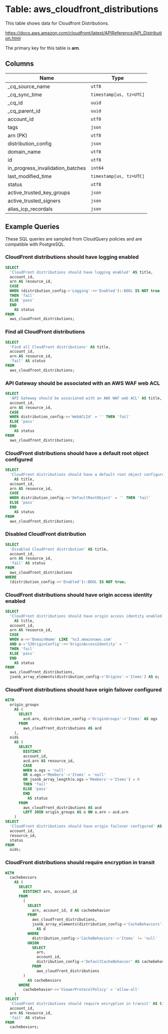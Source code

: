 # Table: aws_cloudfront_distributions

This table shows data for Cloudfront Distributions.

https://docs.aws.amazon.com/cloudfront/latest/APIReference/API_Distribution.html

The primary key for this table is **arn**.

## Columns

| Name          | Type          |
| ------------- | ------------- |
|_cq_source_name|`utf8`|
|_cq_sync_time|`timestamp[us, tz=UTC]`|
|_cq_id|`uuid`|
|_cq_parent_id|`uuid`|
|account_id|`utf8`|
|tags|`json`|
|arn (PK)|`utf8`|
|distribution_config|`json`|
|domain_name|`utf8`|
|id|`utf8`|
|in_progress_invalidation_batches|`int64`|
|last_modified_time|`timestamp[us, tz=UTC]`|
|status|`utf8`|
|active_trusted_key_groups|`json`|
|active_trusted_signers|`json`|
|alias_icp_recordals|`json`|

## Example Queries

These SQL queries are sampled from CloudQuery policies and are compatible with PostgreSQL.

### CloudFront distributions should have logging enabled

```sql
SELECT
  'CloudFront distributions should have logging enabled' AS title,
  account_id,
  arn AS resource_id,
  CASE
  WHEN (distribution_config->'Logging'->>'Enabled')::BOOL IS NOT true
  THEN 'fail'
  ELSE 'pass'
  END
    AS status
FROM
  aws_cloudfront_distributions;
```

### Find all CloudFront distributions

```sql
SELECT
  'Find all CloudFront distributions' AS title,
  account_id,
  arn AS resource_id,
  'fail' AS status
FROM
  aws_cloudfront_distributions;
```

### API Gateway should be associated with an AWS WAF web ACL

```sql
SELECT
  'API Gateway should be associated with an AWS WAF web ACL' AS title,
  account_id,
  arn AS resource_id,
  CASE
  WHEN distribution_config->>'WebACLId' = '' THEN 'fail'
  ELSE 'pass'
  END
    AS status
FROM
  aws_cloudfront_distributions;
```

### CloudFront distributions should have a default root object configured

```sql
SELECT
  'CloudFront distributions should have a default root object configured'
    AS title,
  account_id,
  arn AS resource_id,
  CASE
  WHEN distribution_config->>'DefaultRootObject' = '' THEN 'fail'
  ELSE 'pass'
  END
    AS status
FROM
  aws_cloudfront_distributions;
```

### Disabled CloudFront distribution

```sql
SELECT
  'Disabled CloudFront distribution' AS title,
  account_id,
  arn AS resource_id,
  'fail' AS status
FROM
  aws_cloudfront_distributions
WHERE
  (distribution_config->>'Enabled')::BOOL IS NOT true;
```

### CloudFront distributions should have origin access identity enabled

```sql
SELECT
  'CloudFront distributions should have origin access identity enabled'
    AS title,
  account_id,
  arn AS resource_id,
  CASE
  WHEN o->>'DomainName' LIKE '%s3.amazonaws.com'
  AND o->'S3OriginConfig'->>'OriginAccessIdentity' = ''
  THEN 'fail'
  ELSE 'pass'
  END
    AS status
FROM
  aws_cloudfront_distributions,
  jsonb_array_elements(distribution_config->'Origins'->'Items') AS o;
```

### CloudFront distributions should have origin failover configured

```sql
WITH
  origin_groups
    AS (
      SELECT
        acd.arn, distribution_config->'OriginGroups'->'Items' AS ogs
      FROM
        aws_cloudfront_distributions AS acd
    ),
  oids
    AS (
      SELECT
        DISTINCT
        account_id,
        acd.arn AS resource_id,
        CASE
        WHEN o.ogs = 'null'
        OR o.ogs->'Members'->'Items' = 'null'
        OR jsonb_array_length(o.ogs->'Members'->'Items') = 0
        THEN 'fail'
        ELSE 'pass'
        END
          AS status
      FROM
        aws_cloudfront_distributions AS acd
        LEFT JOIN origin_groups AS o ON o.arn = acd.arn
    )
SELECT
  'CloudFront distributions should have origin failover configured' AS title,
  account_id,
  resource_id,
  status
FROM
  oids;
```

### CloudFront distributions should require encryption in transit

```sql
WITH
  cachebeviors
    AS (
      SELECT
        DISTINCT arn, account_id
      FROM
        (
          SELECT
            arn, account_id, d AS cachebehavior
          FROM
            aws_cloudfront_distributions,
            jsonb_array_elements(distribution_config->'CacheBehaviors'->'Items')
              AS d
          WHERE
            distribution_config->'CacheBehaviors'->'Items' != 'null'
          UNION
            SELECT
              arn,
              account_id,
              distribution_config->'DefaultCacheBehavior' AS cachebehavior
            FROM
              aws_cloudfront_distributions
        )
          AS cachebeviors
      WHERE
        cachebehavior->>'ViewerProtocolPolicy' = 'allow-all'
    )
SELECT
  'CloudFront distributions should require encryption in transit' AS title,
  account_id,
  arn AS resource_id,
  'fail' AS status
FROM
  cachebeviors;
```


